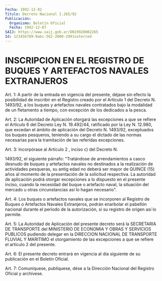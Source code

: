 ```yaml
---
Fecha: 1992-12-02
Título: Decreto Nacional 2.265/92
Publicación:
  Organismo: Boletín Oficial
  Fecha: 1992-12-07
SAIJ: https://www.saij.gob.ar/DN19920002265
Id: 123456789-0abc-562-2000-2991soterced
---
```

# INSCRIPCION EN EL REGISTRO DE BUQUES Y ARTEFACTOS NAVALES EXTRANJEROS

<a id="1"></a>
Art. 1: A partir de la entrada en vigencia del presente, déjase sin  efecto  la  posibilidad de inscribir en el Registro creado por el Artículo 1 del  Decreto  N.  1493/92,  a los buques y artefactos navales contratados bajo la modalidad de un  fletamento  a  tiempo, con excepción de los dedicados a la pesca.

<a id="2"></a>
Art.  2: La Autoridad de Aplicación otorgará las excepciones a que  se refiere  el  Artículo  6  del  Decreto  Ley  N.  19.492/44, ratificado  por  la  Ley  N.  12.980,  que  excedan  el  ámbito  de aplicación    del   Decreto  N.  1493/92,  exceptuados  los  buques pesqueros, teniendo  a su cargo el dictado de las normas necesarias para la tramitación de las referidas excepciones.

<a id="3"></a>
Art.  3:  Incorpórase al Artículo 2 , inciso c) del Decreto N.

1493/92, el siguiente  párrafo:  "Tratándose  de  arrendamientos  a casco  desnudo  de  buques  y artefactos navales no destinados a la realización de actividades pesqueras,  su  antig edad no deberá ser mayor  de  QUINCE  (15)  años al momento de la presentación  de  la solicitud  respectiva. La autoridad  de  aplicación  podrá  otorgar excepciones  a  lo  dispuesto  en  el  presente  inciso,  cuando la necesidad  del buque o artefacto naval, la situación del mercado  u otras circunstancias así lo hagan necesario".

<a id="4"></a>
Art.  4:  Los buques o artefactos navales que se incorporen al Registro  de  Buques   o  Artefactos  Navales  Extranjeros,  podrán enarbolar el pabellón nacional durante el período de la autorización, si su registro de origen así lo permite.

<a id="5"></a>
Art. 5: La Autoridad de Aplicación del presente decreto será la SECRETARIA  DE  TRANSPORTE  del  MINISTERIO  DE  ECONOMIA Y OBRAS Y SERVICIOS  PUBLICOS  pudiendo delegar en la DIRECCION  NACIONAL  DE TRANSPORTE FLUVIAL Y MARITIMO  el otorgamiento de las excepciones a que se refiere el artículo 2 del presente.

<a id="6"></a>
Art.  6:  El  presente  decreto  entrará  en  vigencia  al día siguiente de su publicación en el Boletín Oficial.

<a id="7"></a>
Art.  7: Comuníquese, publíquese, dése a la Dirección Nacional del Registro Oficial y archívese.